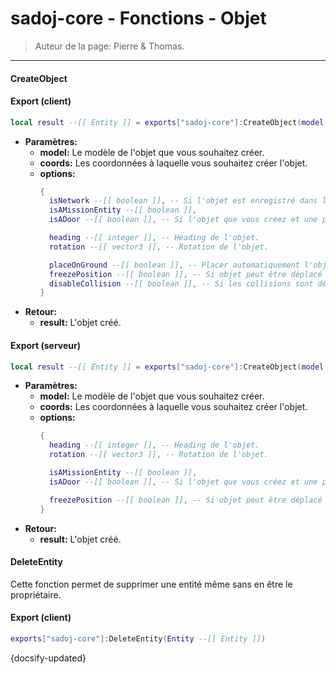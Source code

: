 # sadoj-core - Fonctions - Objet

> Auteur de la page: Pierre & Thomas.

---

#### CreateObject

<!-- tabs:start -->

#### **Export (client)**

```lua
local result --[[ Entity ]] = exports["sadoj-core"]:CreateObject(model --[[ Hash ]], coords --[[ vector3 ]][, options --[[ table ]]])
```

* **Paramètres:**
  * **model:** Le modèle de l'objet que vous souhaitez créer.
  * **coords:** Les coordonnées à laquelle vous souhaitez créer l'objet.
  * **options:**
    ```lua
    {
      isNetwork --[[ boolean ]], -- Si l'objet est enregistré dans le network, sinon l'objet n'existe que localement.
      isAMissionEntity --[[ boolean ]],
      isADoor --[[ boolean ]], -- Si l'objet que vous créez et une porte

      heading --[[ integer ]], -- Heading de l'objet.
      rotation --[[ vector3 ]], -- Rotation de l'objet.

      placeOnGround --[[ boolean ]], -- Placer automatiquement l'objet sur le sol
      freezePosition --[[ boolean ]], -- Si objet peut être déplacé
      disableCollision --[[ boolean ]], -- Si les collisions sont désactivées
    }
    ```
* **Retour:**
  * **result:** L'objet créé.

#### **Export (serveur)**

```lua
local result --[[ Entity ]] = exports["sadoj-core"]:CreateObject(model --[[ Hash ]], coords --[[ vector3 ]][, options --[[ table ]]])
```

* **Paramètres:**
  * **model:** Le modèle de l'objet que vous souhaitez créer.
  * **coords:** Les coordonnées à laquelle vous souhaitez créer l'objet.
  * **options:**
    ```lua
    {
      heading --[[ integer ]], -- Heading de l'objet.
      rotation --[[ vector3 ]], -- Rotation de l'objet.

      isAMissionEntity --[[ boolean ]],
      isADoor --[[ boolean ]], -- Si l'objet que vous créez et une porte

      freezePosition --[[ boolean ]], -- Si objet peut être déplacé
    }
    ```
* **Retour:**
  * **result:** L'objet créé.

<!-- tabs:end -->

#### DeleteEntity

Cette fonction permet de supprimer une entité même sans en être le propriétaire.

<!-- tabs:start -->

#### **Export (client)**

```lua
exports["sadoj-core"]:DeleteEntity(Entity --[[ Entity ]])
```

<!-- tabs:end -->

{docsify-updated}